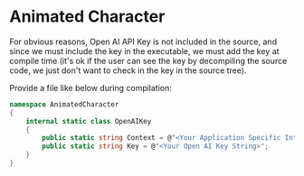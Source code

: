 ﻿# Animated Character

For obvious reasons, Open AI API Key is not included in the source, and since we must include the key in the executable, we must add the key at compile time (it's ok if the user can see the key by decompiling the source code, we just don't want to check in the key in the source tree).

Provide a file like below during compilation:

```c#
namespace AnimatedCharacter
{
    internal static class OpenAIKey
    {
        public static string Context = @"<Your Application Specific Introduction Paragraph, Can be Empty, Don't Leave it as Null>";
        public static string Key = @"<Your Open AI Key String>";
    }
}
```